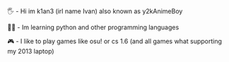 🖐 - Hi im k1an3 (irl name Ivan) also known as y2kAnimeBoy

👨‍🎓 - Im learning python and other programming languages

🎮 - I like to play games like osu! or cs 1.6 (and all games what supporting my 2013 laptop)
